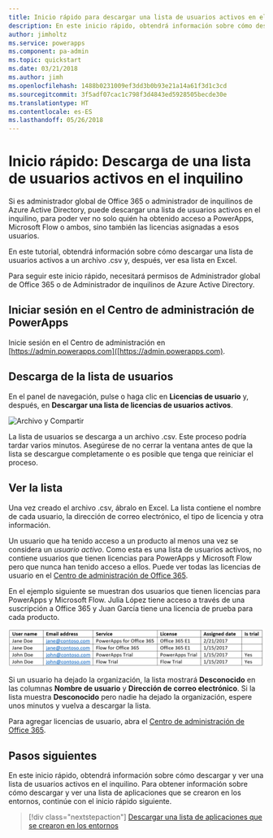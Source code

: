```yaml
---
title: Inicio rápido para descargar una lista de usuarios activos en el inquilino | Microsoft Docs
description: En este inicio rápido, obtendrá información sobre cómo descargar una lista de usuarios activos en el inquilino.
author: jimholtz
ms.service: powerapps
ms.component: pa-admin
ms.topic: quickstart
ms.date: 03/21/2018
ms.author: jimh
ms.openlocfilehash: 1488b0231009ef3dd3b0b93e21a14a61f3d1c3cd
ms.sourcegitcommit: 3f5adf07cac1c798f3d4843ed5928505becde30e
ms.translationtype: HT
ms.contentlocale: es-ES
ms.lasthandoff: 05/26/2018
---
```

# <a name="quickstart-download-a-list-of-active-users-in-your-tenant"></a>Inicio rápido: Descarga de una lista de usuarios activos en el inquilino
Si es administrador global de Office 365 o administrador de inquilinos de Azure Active Directory, puede descargar una lista de usuarios activos en el inquilino, para poder ver no solo quién ha obtenido acceso a PowerApps, Microsoft Flow o ambos, sino también las licencias asignadas a esos usuarios.

En este tutorial, obtendrá información sobre cómo descargar una lista de usuarios activos a un archivo .csv y, después, ver esa lista en Excel.

Para seguir este inicio rápido, necesitará permisos de Administrador global de Office 365 o de Administrador de inquilinos de Azure Active Directory.

## <a name="sign-in-to-the-powerapps-admin-center"></a>Iniciar sesión en el Centro de administración de PowerApps
Inicie sesión en el Centro de administración en [https://admin.powerapps.com]([https://admin.powerapps.com).

## <a name="download-the-list-of-users"></a>Descarga de la lista de usuarios
En el panel de navegación, pulse o haga clic en **Licencias de usuario** y, después, en **Descargar una lista de licencias de usuarios activos**.

![Archivo y Compartir](./media/admin-view-user-licenses/download-list.png)

La lista de usuarios se descarga a un archivo .csv. Este proceso podría tardar varios minutos. Asegúrese de no cerrar la ventana antes de que la lista se descargue completamente o es posible que tenga que reiniciar el proceso.

## <a name="view-the-list"></a>Ver la lista
Una vez creado el archivo .csv, ábralo en Excel. La lista contiene el nombre de cada usuario, la dirección de correo electrónico, el tipo de licencia y otra información.

Un usuario que ha tenido acceso a un producto al menos una vez se considera un *usuario activo*. Como esta es una lista de usuarios activos, no contiene usuarios que tienen licencias para PowerApps y Microsoft Flow pero que nunca han tenido acceso a ellos. Puede ver todas las licencias de usuario en el [Centro de administración de Office 365](https://support.office.com/article/Assign-or-remove-licenses-for-Office-365-for-business-997596b5-4173-4627-b915-36abac6786dc).

En el ejemplo siguiente se muestran dos usuarios que tienen licencias para PowerApps y Microsoft Flow. Julia López tiene acceso a través de una suscripción a Office 365 y Juan García tiene una licencia de prueba para cada producto.

![Archivo y Compartir](./media/admin-view-user-licenses/table2.png)

Si un usuario ha dejado la organización, la lista mostrará **Desconocido** en las columnas **Nombre de usuario** y **Dirección de correo electrónico**. Si la lista muestra **Desconocido** pero nadie ha dejado la organización, espere unos minutos y vuelva a descargar la lista.

Para agregar licencias de usuario, abra el [Centro de administración de Office 365](https://support.office.com/article/Assign-or-remove-licenses-for-Office-365-for-business-997596b5-4173-4627-b915-36abac6786dc).

## <a name="next-steps"></a>Pasos siguientes
En este inicio rápido, obtendrá información sobre cómo descargar y ver una lista de usuarios activos en el inquilino. Para obtener información sobre cómo descargar y ver una lista de aplicaciones que se crearon en los entornos, continúe con el inicio rápido siguiente.

> [!div class="nextstepaction"]
> [Descargar una lista de aplicaciones que se crearon en los entornos](admin-view-apps.md)
